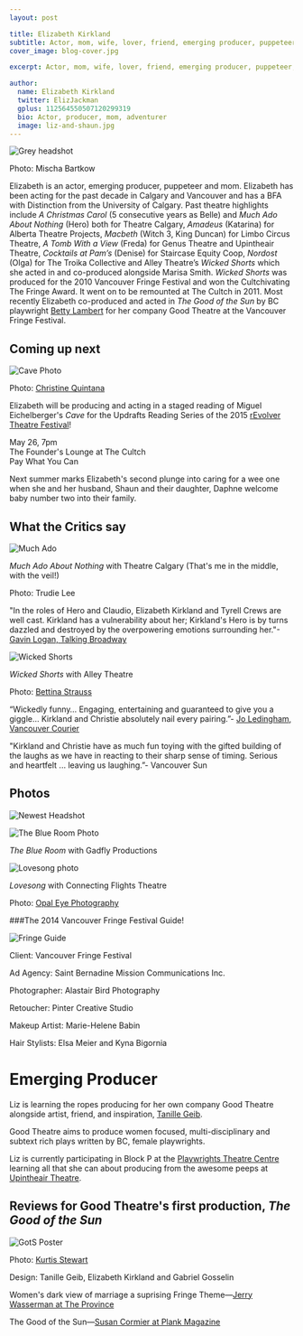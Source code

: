 ```yaml
---
layout: post

title: Elizabeth Kirkland
subtitle: Actor, mom, wife, lover, friend, emerging producer, puppeteer, crafter, adventurer.
cover_image: blog-cover.jpg

excerpt: Actor, mom, wife, lover, friend, emerging producer, puppeteer, crafter, adventurer.

author:
  name: Elizabeth Kirkland
  twitter: ElizJackman
  gplus: 112564550507120299319
  bio: Actor, producer, mom, adventurer
  image: liz-and-shaun.jpg
---
```


![Grey headshot](/images/headshot-grey.jpg)

Photo: Mischa Bartkow

Elizabeth is an actor, emerging producer, puppeteer and mom. Elizabeth has been acting for the past decade in Calgary and Vancouver and has a BFA with Distinction from the University of Calgary. Past theatre highlights include *A Christmas Carol* (5 consecutive years as Belle) and *Much Ado About Nothing* (Hero) both for Theatre Calgary, *Amadeus* (Katarina) for Alberta Theatre Projects, *Macbeth* (Witch 3, King Duncan) for Limbo Circus Theatre, *A Tomb With a View* (Freda) for Genus Theatre and Upintheair Theatre, *Cocktails at Pam’s* (Denise) for Staircase Equity Coop, *Nordost* (Olga) for The Troika Collective and Alley Theatre’s *Wicked Shorts* which she acted in and co-produced alongside Marisa Smith. *Wicked Shorts* was produced for the 2010 Vancouver Fringe Festival and won the Cultchivating The Fringe Award. It went on to be remounted at The Cultch in 2011. Most recently Elizabeth co-produced and acted in *The Good of the Sun* by BC playwright [Betty Lambert](http://www.bettylambert.ca/index.htm) for her company Good Theatre at the Vancouver Fringe Festival.

Coming up next
--------------

![Cave Photo](/images/LizKirkland.VictorAyala.Cave.ChristineQuintana2.jpg)

Photo: [Christine Quintana](http://christinequintana.ca/)

Elizabeth will be producing and acting in a staged reading of Miguel Eichelberger's *Cave* for the Updrafts Reading Series of the 2015 [rEvolver Theatre Festival](http://www.upintheairtheatre.com/updrafts-reading-cave)!

May 26, 7pm  
The Founder's Lounge at The Cultch  
Pay What You Can

Next summer marks Elizabeth's second plunge into caring for a wee one when she and her husband, Shaun and their daughter, Daphne welcome baby number two into their family.

What the Critics say
--------------------

![Much Ado](/images/MuchAdo.jpg)

*Much Ado About Nothing* with Theatre Calgary (That's me in the middle, with the veil!)

Photo: Trudie Lee

"In the roles of Hero and Claudio, Elizabeth Kirkland and Tyrell Crews are well cast. Kirkland has a vulnerability about her; Kirkland's Hero is by turns dazzled and destroyed by the overpowering emotions surrounding her."-[Gavin Logan, Talking Broadway](http://www.talkinbroadway.com/regional/canada/ca14.html)

![Wicked Shorts](/images/WickedShortsSignsOutside.jpg)

*Wicked Shorts* with Alley Theatre

Photo: [Bettina Strauss](http://best-foto.com/)

“Wickedly funny… Engaging, entertaining and guaranteed to give you a giggle… Kirkland and Christie absolutely nail every pairing.”- [Jo Ledingham, Vancouver Courier](http://www.vancourier.com/entertainment/short-plays-prove-wickedly-funny-1.390067)

"Kirkland and Christie have as much fun toying with the gifted building of the laughs as we have in reacting to their sharp sense of timing. Serious and heartfelt ... leaving us laughing.”- Vancouver Sun

Photos
------

![Newest Headshot](/images/LizKirkland.jpg)

![The Blue Room Photo](/images/TheBlueRoom.jpg)

*The Blue Room* with Gadfly Productions

![Lovesong photo](/images/Lovesongphoto.jpg)

*Lovesong* with Connecting Flights Theatre

Photo: [Opal Eye Photography](http://www.opaleyephotography.com/)

###The 2014 Vancouver Fringe Festival Guide!

![Fringe Guide](/images/FringeGuidePhoto.jpg)

Client: Vancouver Fringe Festival

Ad Agency: Saint Bernadine Mission Communications Inc.

Photographer: Alastair Bird Photography

Retoucher: Pinter Creative Studio

Makeup Artist: Marie-Helene Babin

Hair Stylists: Elsa Meier and Kyna Bigornia

Emerging Producer
=================

Liz is learning the ropes producing for her own company Good Theatre alongside artist, friend, and inspiration, [Tanille Geib](http://www.tanillegeib.ca/).

Good Theatre aims to produce women focused, multi-disciplinary and subtext rich plays written by BC, female playwrights.

Liz is currently participating in Block P at the [Playwrights Theatre Centre](http://www.playwrightstheatre.com/programs/writers-blocks/) learning all that she can about producing from the awesome peeps at [Upintheair Theatre](http://www.upintheairtheatre.com/).

Reviews for Good Theatre's first production, *The Good of the Sun*
-----------------------------------------------------------------

![GotS Poster](/images/GotSPoster.jpg)

Photo: [Kurtis Stewart](http://kurtisstewart.com/)

Design: Tanille Geib, Elizabeth Kirkland and Gabriel Gosselin 

Women's dark view of marriage a suprising Fringe Theme—[Jerry Wasserman at The Province](http://blogs.theprovince.com/2014/09/11/theatre-review-womens-dark-view-of-marriage-a-surprising-fringe-theme/)

The Good of the Sun—[Susan Cormier at Plank Magazine](http://plankmagazine.com/review/good-sun)
